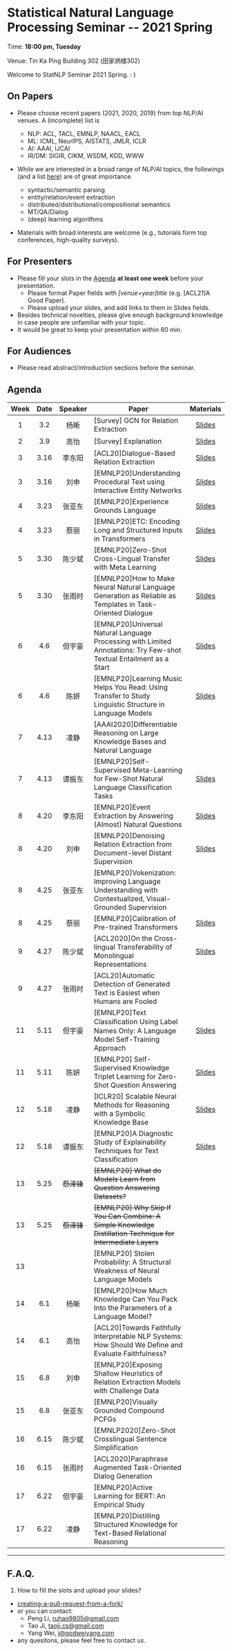  # Statistical Natural Language Processing Seminar -- 2021 Spring

Time: **18:00 pm, Tuesday**

Venue: Tin Ka Ping Building 302 (田家炳楼302)

Welcome to StatNLP Seminar 2021 Spring. : )

## On Papers

- Please choose recent papers (2021, 2020, 2019) from top NLP/AI venues. A (incomplete) list is
  - NLP: ACL, TACL, EMNLP, NAACL, EACL
  - ML:  ICML, NeurIPS, AISTATS, JMLR, ICLR
  - AI:  AAAI, IJCAI
  - IR/DM: SIGIR, CIKM, WSDM, KDD, WWW

- While we are interested in a broad range of NLP/AI topics, the followings (and a list [here](https://slack-files.com/T22T1UP8Q-FLT6K0WDV-c037db5283)) are of great importance
  - syntactic/semantic parsing
  - entity/relation/event extraction
  - distributed/distributional/compositional semantics
  - MT/QA/Dialog
  - (deep) learning algorithms

- Materials with broad interests are welcome (e.g., tutorials form top conferences, high-quality surveys).

## For Presenters

- Please fill your slots in the [Agenda](#agenda) **at least one week** before your presentation.
  - Please format Paper fields with *[venue+year]title* (e.g. [ACL21]A Good Paper).
  - Please upload your slides, and add links to them in Slides fields.
- Besides technical novelties, please give enough background knowledge in case people are unfamiliar with your topic.
- It would be great to keep your presentation within 60 min.

## For Audiences

- Please read abstract/introduction sections before the seminar.

## Agenda

Week   | Date | Speaker   | Paper   | Materials
:---:  | :---: | :---: | --- | :---:
1      |  3.2 | 杨晰 | [Survey] GCN for Relation Extraction  | [Slides](https://github.com/AntNLP/seminar/blob/79043203eb41efc1f5c6fbe76d1788f9d4cdecc4/2021Spring_StatNLP/week1/GCN_for_RE_xyang.pdf)
2      |  3.9 | 高怡 | [Survey] Explanation | [Slides](https://github.com/AntNLP/seminar/blob/bbd9e114c7356ae3a9475a05156c5a74baa91a13/2021Spring_StatNLP/week2/gaoyi_explanation.pptx)
3      |  3.16 | 李东阳 | [ACL20]Dialogue-Based Relation Extraction | [Slides](https://github.com/AntNLP/seminar/blob/bbd9e114c7356ae3a9475a05156c5a74baa91a13/2021Spring_StatNLP/week3/%E6%9D%8E%E4%B8%9C%E9%98%B3.pptx)
3      |  3.16 |  刘申 | [EMNLP20]Understanding Procedural Text using Interactive Entity Networks | [Slides](https://github.com/AntNLP/seminar/blob/a90ca3642e1dfd31a11ba6d6aaa5820b802d0b09/2021Spring_StatNLP/week3/%E5%88%98%E7%94%B3_CSDN%E5%8D%9A%E5%AE%A2.pdf)
4      |  3.23 | 张亚东 | [EMNLP20]Experience Grounds Language | [Slides](https://github.com/AntNLP/seminar/blob/bbd9e114c7356ae3a9475a05156c5a74baa91a13/2021Spring_StatNLP/week4/%E5%BC%A0%E4%BA%9A%E4%B8%9C.pptx)
4      |  3.23 | 蔡丽 | [EMNLP20]ETC: Encoding Long and Structured Inputs in Transformers | [Slides](https://github.com/AntNLP/seminar/blob/bbd9e114c7356ae3a9475a05156c5a74baa91a13/2021Spring_StatNLP/week4/ETC-%E8%94%A1%E4%B8%BD.pptx)
5      |  3.30 | 陈少斌 | [EMNLP20]Zero-Shot Cross-Lingual Transfer with Meta Learning | [Slides](https://github.com/AntNLP/seminar/blob/bbd9e114c7356ae3a9475a05156c5a74baa91a13/2021Spring_StatNLP/week5/%E9%99%88%E5%B0%91%E6%96%8C.pptx)
5      |  3.30 | 张雨时 | [EMNLP20]How to Make Neural Natural Language Generation as Reliable as Templates in Task-Oriented Dialogue | [Slides](https://github.com/AntNLP/seminar/blob/bbd9e114c7356ae3a9475a05156c5a74baa91a13/2021Spring_StatNLP/week5/%E5%BC%A0%E9%9B%A8%E6%97%B6.pptx)
6      |  4.6 | 但宇豪 | [EMNLP20]Universal Natural Language Processing with Limited Annotations: Try Few-shot Textual Entailment as a Start | [Slides](https://github.com/AntNLP/seminar/blob/bbd9e114c7356ae3a9475a05156c5a74baa91a13/2021Spring_StatNLP/week6/%E4%BD%86%E5%AE%87%E8%B1%AA-UFO.pptx)
6      |  4.6 | 陈妍 | [EMNLP20]Learning Music Helps You Read: Using Transfer to Study Linguistic Structure in Language Models | [Slides](https://github.com/AntNLP/seminar/blob/c3792d07c395361ac84d2721e5a50746c693ddd3/2021Spring_StatNLP/week6/%E9%99%88%E5%A6%8D.pdf)
7      |  4.13 | 凌静 | [AAAI2020]Differentiable Reasoning on Large Knowledge Bases and Natural Language | 
7      |  4.13 | 谭振东 | [EMNLP20]Self-Supervised Meta-Learning for Few-Shot Natural Language Classification Tasks | [Slides](https://github.com/AntNLP/seminar/blob/10da82c3df6844417b58529465f47752dbd6e840/2021Spring_StatNLP/week7/%E8%B0%AD%E6%8C%AF%E4%B8%9C.pdf)
8      |  4.20 |  李东阳 | [EMNLP20]Event Extraction by Answering (Almost) Natural Questions | [Slides](https://github.com/AntNLP/seminar/blob/a450725ad9a413bf5744a2ec963ddf3e40b5bab5/2021Spring_StatNLP/week8/%E6%9D%8E%E4%B8%9C%E9%98%B3.pdf)
8      |  4.20 |  刘申 | [EMNLP20]Denoising Relation Extraction from Document-level Distant Supervision | [Slides](https://github.com/AntNLP/seminar/blob/798a259857b1ca04a23bb5b7bb3755a12f2d7bbd/2021Spring_StatNLP/week8/%E5%88%98%E7%94%B3.pptx)
8      |  4.25 | 张亚东 | [EMNLP20]Vokenization: Improving Language Understanding with Contextualized, Visual-Grounded Supervision | 
8      |  4.25 | 蔡丽 | [EMNLP20]Calibration of Pre-trained Transformers | [Slides](https://github.com/AntNLP/seminar/blob/10142323065af67c36100d49b21d6ce36f578579/2021Spring_StatNLP/week8/%E8%94%A1%E4%B8%BD.pdf)
9      |  4.27 | 陈少斌 | [ACL2020]On the Cross-lingual Transferability of Monolingual Representations | [Slides](https://github.com/AntNLP/seminar/blob/4b510fb2aa4e03995c23402fe178eced2dad0c84/2021Spring_StatNLP/week9/%E9%99%88%E5%B0%91%E6%96%8C_4_27.pptx)
9      |  4.27 | 张雨时 | [ACL20]Automatic Detection of Generated Text is Easiest when Humans are Fooled | 
11      |  5.11 | 但宇豪 | [EMNLP20]Text Classiﬁcation Using Label Names Only: A Language Model Self-Training Approach | [Slides](https://github.com/AntNLP/seminar/blob/834cf6a18ec166b94c8f840124cf798af2563e10/2021Spring_StatNLP/week11/label_names_only_302_seminar_danyuhao.pdf)
11      |  5.11 | 陈妍 | [EMNLP20] Self-Supervised Knowledge Triplet Learning for Zero-Shot Question Answering | [Slides](https://github.com/AntNLP/seminar/blob/834cf6a18ec166b94c8f840124cf798af2563e10/2021Spring_StatNLP/week11/%E9%99%88%E5%A6%8D_KTL.pptx)
12      |  5.18 | 凌静 | [ICLR20] Scalable Neural Methods for Reasoning with a Symbolic Knowledge Base | [Slides](https://github.com/AntNLP/seminar/blob/eaf47470c1fb59d5ea955d264e4ea681bbacff70/2021Spring_StatNLP/week12/%E5%87%8C%E9%9D%99.pdf)
12      |  5.18 | 谭振东 |[EMNLP20]A Diagnostic Study of Explainability Techniques for Text Classification  | [Slides](https://github.com/AntNLP/seminar/blob/384633c098cafb938c69332fd867992aff33cabd/2021Spring_StatNLP/week12/%E8%B0%AD%E6%8C%AF%E4%B8%9C.pdf)
13      |  5.25 | ~~蔡泽锋~~ | ~~[EMNLP20] What do Models Learn from Question Answering Datasets?~~| 
13      |  5.25 | ~~蔡泽锋~~ | ~~[EMNLP20] Why Skip If You Can Combine: A Simple Knowledge Distillation Technique for Intermediate Layers~~ | 
13      |       |       | [EMNLP20] Stolen Probability: A Structural Weakness of Neural Language Models | 
14      |  6.1 | 杨晰 | [EMNLP20]How Much Knowledge Can You Pack Into the Parameters of a Language Model? | 
14      |  6.1 | 高怡 | [ACL20]Towards Faithfully Interpretable NLP Systems: How Should We Define and Evaluate Faithfulness? | 
15      |  6.8 | 刘申 | [EMNLP20]Exposing Shallow Heuristics of Relation Extraction Models with Challenge Data | 
15      |  6.8 | 张亚东 | [EMNLP20]Visually Grounded Compound PCFGs | 
16      |  6.15 | 陈少斌 | [EMNLP2020]Zero-Shot Crosslingual Sentence Simplification | 
16      |  6.15 | 张雨时 | [ACL2020]Paraphrase Augmented Task-Oriented Dialog Generation | 
17      |  6.22 | 但宇豪 | [EMNLP20]Active Learning for BERT: An Empirical Study | 
17      |  6.22 | 凌静 |[EMNLP20]Distilling Structured Knowledge for Text-Based Relational Reasoning  | 


---
## F.A.Q.

1. How to fill the slots and upload your slides?
- [creating-a-pull-request-from-a-fork/](https://help.github.com/articles/creating-a-pull-request-from-a-fork/)
- or you can contact:
  - Peng Li, <ruhao9805@gmail.com>
  - Tao Ji, <taoji.cs@gmail.com>
  - Yang Wei, <i@godweiyang.com>
- any quesitons, please feel free to contact us.
